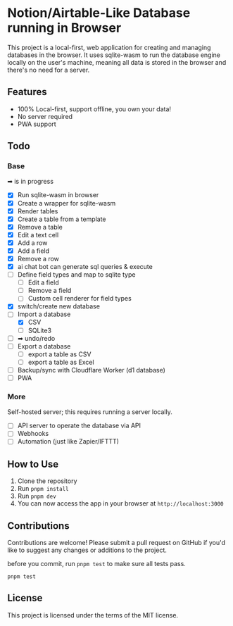 # Notion/Airtable-Like Database running in Browser

This project is a local-first, web application for creating and managing databases in the browser. It uses sqlite-wasm to run the database engine locally on the user's machine, meaning all data is stored in the browser and there's no need for a server.

## Features

- 100% Local-first, support offline, you own your data!
- No server required
- PWA support

## Todo

### Base

➡ is in progress

- [x] Run sqlite-wasm in browser
- [x] Create a wrapper for sqlite-wasm
- [x] Render tables
- [x] Create a table from a template
- [x] Remove a table
- [x] Edit a text cell
- [x] Add a row
- [x] Add a field
- [x] Remove a row
- [x] ai chat bot can generate sql queries & execute
- [ ] Define field types and map to sqlite type
  - [ ] Edit a field
  - [ ] Remove a field
  - [ ] Custom cell renderer for field types
- [x] switch/create new database
- [ ] Import a database
  - [x] CSV
  - [ ] SQLite3
- [ ] ➡ undo/redo
- [ ] Export a database
  - [ ] export a table as CSV
  - [ ] export a table as Excel
- [ ] Backup/sync with Cloudflare Worker (d1 database)
- [ ] PWA

### More

Self-hosted server; this requires running a server locally.

- [ ] API server to operate the database via API
- [ ] Webhooks
- [ ] Automation (just like Zapier/IFTTT)

## How to Use

1. Clone the repository
2. Run `pnpm install`
3. Run `pnpm dev`
4. You can now access the app in your browser at `http://localhost:3000`

## Contributions

Contributions are welcome! Please submit a pull request on GitHub if you'd like to suggest any changes or additions to the project.

before you commit, run `pnpm test` to make sure all tests pass.

```
pnpm test
```

## License

This project is licensed under the terms of the MIT license.
